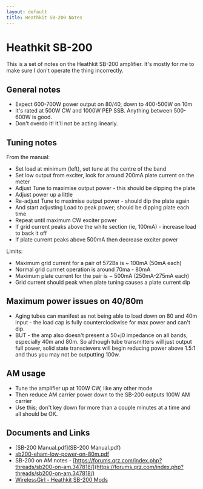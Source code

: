 ```yaml
---
layout: default
title: Heathkit SB-200 Notes
---
```


# Heathkit SB-200

This is a set of notes on the Heathkit SB-200 amplifier.
It's mostly for me to make sure I don't operate the thing
incorrectly.

## General notes

 * Expect 600-700W power output on 80/40, down to 400-500W on 10m
 * It's rated at 500W CW and 1000W PEP SSB.  Anything between 500-600W is good.
 * Don't overdo it! It'll not be acting linearly.

## Tuning notes

From the manual:

 * Set load at minimum (left), set tune at the centre of the band
 * Set low output from exciter, look for around 200mA plate current on the meter
 * Adjust Tune to maximise output power - this should be dipping the plate
 * Adjust power up a little
 * Re-adjust Tune to maximise output power - should dip the plate again
 * And start adjusting Load to peak power; should be dipping plate each time
 * Repeat until maximum CW exciter power
 * If grid current peaks above the white section (ie, 100mA) - increase load to back it off
 * If plate current peaks above 500mA then decrease exciter power

Limits:

 * Maximum grid current for a pair of 572Bs is ~ 100mA (50mA each)
 * Normal grid currnet operation is around 70ma - 80mA
 * Maximum plate current for the pair is ~ 500mA (250mA-275mA each)
 * Grid current should peak when plate tuning causes a plate current dip

## Maximum power issues on 40/80m

 * Aging tubes can manifest as not being able to load down on 80 and 40m
   input - the load cap is fully counterclockwise for max power and can't
   dip.
 * BUT - the amp also doesn't present a 50+j0 impedance on all bands,
   especially 40m and 80m.  So although tube transmitters will just output
   full power, solid state transcievers will begin reducing power above 1.5:1
   and thus you may not be outputting 100w.

## AM usage

 * Tune the amplifier up at 100W CW, like any other mode
 * Then reduce AM carrier power down to the SB-200 outputs 100W AM carrier
 * Use this; don't key down for more than a couple minutes at a time and all
   should be OK.

## Documents and Links

 * [SB-200 Manual.pdf](SB-200 Manual.pdf)
 * [sb200-eham-low-power-on-80m.pdf](sb200-eham-low-power-on-80m.pdf)
 * SB-200 on AM notes - [https://forums.qrz.com/index.php?threads/sb200-on-am.347818/](https://forums.qrz.com/index.php?threads/sb200-on-am.347818/)
 * [WirelessGirl - Heathkit SB-200 Mods](http://www.wirelessgirl.net/Projects/Heathkit-SB200-Mods/)
